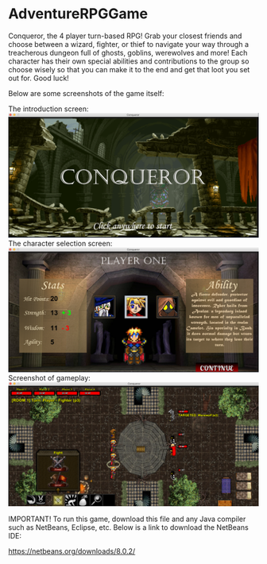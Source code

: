 # AdventureRPGGame
Conqueror, the 4 player turn-based RPG! Grab your closest friends and choose between a wizard, fighter, or thief to navigate your way through a treacherous dungeon full of ghosts, goblins, werewolves and more! Each character has their own special abilities and contributions to the group so choose wisely so that you can make it to the end and get that loot you set out for. Good luck! 

Below are some screenshots of the game itself: 

The introduction screen: 
![Screenshot](Intro.png)
The character selection screen: 
![Screenshot](CharacterSelect.png)
Screenshot of gameplay: 
![Screenshot](Gameplay.png)

IMPORTANT! To run this game, download this file and any Java compiler such as NetBeans, Eclipse, etc. Below is a link to download the NetBeans IDE:

https://netbeans.org/downloads/8.0.2/
